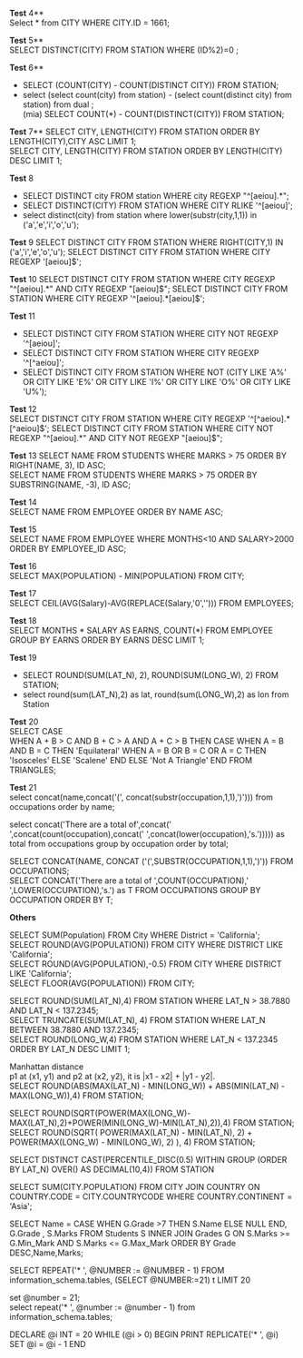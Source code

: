 **Test** 4**  
Select * from CITY WHERE CITY.ID = 1661;   

**Test** 5**  
SELECT DISTINCT(CITY) FROM STATION WHERE (ID%2)=0 ;  

**Test** 6**  
- SELECT (COUNT(CITY) - COUNT(DISTINCT CITY)) FROM STATION;  
- select (select count(city) from station) - (select count(distinct city) from station) from dual ;  
(mia) SELECT COUNT(*) - COUNT(DISTINCT(CITY)) FROM STATION;  

**Test** 7**
SELECT CITY, LENGTH(CITY) FROM STATION ORDER BY LENGTH(CITY),CITY ASC LIMIT 1;  
SELECT CITY, LENGTH(CITY) FROM STATION ORDER BY LENGTH(CITY) DESC LIMIT 1;  

**Test** 8
- SELECT DISTINCT city FROM station WHERE city REGEXP "^[aeiou].*";  
- SELECT DISTINCT(CITY) FROM STATION WHERE CITY RLIKE '^[aeiou]';  
- select distinct(city) from station where lower(substr(city,1,1)) in ('a','e','i','o','u');  


**Test** 9
SELECT DISTINCT CITY FROM STATION WHERE RIGHT(CITY,1) IN ('a','i','e','o','u');
SELECT DISTINCT CITY FROM STATION WHERE CITY REGEXP '[aeiou]$';

**Test** 10
SELECT DISTINCT CITY FROM STATION WHERE CITY REGEXP "^[aeiou].*" AND CITY REGEXP "[aeiou]$";  
SELECT DISTINCT CITY FROM STATION WHERE CITY REGEXP '^[aeiou].*[aeiou]$';  

**Test** 11
- SELECT DISTINCT CITY FROM STATION WHERE CITY NOT REGEXP '^[aeiou]';  
- SELECT DISTINCT CITY FROM STATION WHERE CITY REGEXP '^[^aeiou]';  
- SELECT DISTINCT CITY FROM STATION
WHERE NOT (CITY LIKE 'A%' OR  CITY  LIKE 'E%' OR CITY  LIKE 'I%' OR CITY  LIKE 'O%' OR CITY  LIKE 'U%');  

**Test** 12  
SELECT DISTINCT CITY FROM STATION WHERE CITY REGEXP '^[^aeiou].*[^aeiou]$';  
SELECT DISTINCT CITY FROM STATION WHERE CITY NOT REGEXP "^[aeiou].*" AND CITY NOT REGEXP "[aeiou]$";  
  
**Test** 13
SELECT NAME FROM STUDENTS WHERE MARKS > 75 ORDER BY RIGHT(NAME, 3), ID ASC;  
SELECT NAME FROM STUDENTS WHERE MARKS > 75 ORDER BY SUBSTRING(NAME, -3), ID ASC;  
   
**Test** 14  
SELECT NAME FROM EMPLOYEE ORDER BY NAME ASC;  

**Test** 15  
SELECT NAME FROM EMPLOYEE WHERE MONTHS<10 AND SALARY>2000 ORDER BY EMPLOYEE_ID ASC;  
  
**Test** 16  
SELECT MAX(POPULATION) - MIN(POPULATION) FROM CITY;  
   
**Test** 17  
SELECT CEIL(AVG(Salary)-AVG(REPLACE(Salary,'0',''))) FROM EMPLOYEES;  
  
**Test** 18  
SELECT MONTHS * SALARY AS EARNS, COUNT(*) FROM EMPLOYEE GROUP BY EARNS ORDER BY EARNS DESC LIMIT 1;   

**Test** 19  
- SELECT ROUND(SUM(LAT_N), 2), ROUND(SUM(LONG_W), 2) FROM STATION;  
- select round(sum(LAT_N),2) as lat, round(sum(LONG_W),2) as lon
from Station  

**Test** 20  
SELECT CASE             
            WHEN A + B > C AND B + C > A AND A + C > B THEN
                CASE 
                    WHEN A = B AND B = C THEN 'Equilateral'
                    WHEN A = B OR B = C OR A = C THEN 'Isosceles'
                    ELSE 'Scalene'
                END
            ELSE 'Not A Triangle'
        END
FROM TRIANGLES;   

**Test** 21  
select concat(name,concat('(', concat(substr(occupation,1,1),')'))) from occupations order by name;  

select concat('There are a total of',concat(' ',concat(count(occupation),concat(' ',concat(lower(occupation),'s.'))))) as total from occupations
group by occupation order by total;  

SELECT CONCAT(NAME, CONCAT ('(',SUBSTR(OCCUPATION,1,1),')')) FROM OCCUPATIONS;  
SELECT CONCAT('There are a total of ',COUNT(OCCUPATION),' ',LOWER(OCCUPATION),'s.') as T FROM OCCUPATIONS GROUP BY OCCUPATION ORDER BY T;  



**Others**  

SELECT SUM(Population) FROM City WHERE District = 'California';  
SELECT ROUND(AVG(POPULATION)) FROM CITY WHERE DISTRICT LIKE 'California';  
SELECT ROUND(AVG(POPULATION),-0.5) FROM CITY WHERE DISTRICT LIKE 'California';  
SELECT FLOOR(AVG(POPULATION)) FROM CITY;  

SELECT ROUND(SUM(LAT_N),4) FROM STATION WHERE LAT_N > 38.7880 AND LAT_N < 137.2345;  
SELECT TRUNCATE(SUM(LAT_N), 4) FROM STATION WHERE LAT_N BETWEEN 38.7880 AND 137.2345;  
SELECT ROUND(LONG_W,4) FROM STATION WHERE LAT_N < 137.2345 ORDER BY LAT_N DESC LIMIT 1;  

Manhattan distance  
p1 at (x1, y1) and p2 at (x2, y2), it is |x1 - x2| + |y1 - y2|.  
SELECT ROUND(ABS(MAX(LAT_N) - MIN(LONG_W)) + ABS(MIN(LAT_N) - MAX(LONG_W)),4) FROM STATION;  	

SELECT ROUND(SQRT(POWER(MAX(LONG_W)-MAX(LAT_N),2)+POWER(MIN(LONG_W)-MIN(LAT_N),2)),4) FROM STATION;  
SELECT
    ROUND(SQRT(
        POWER(MAX(LAT_N)  - MIN(LAT_N),  2)
      + POWER(MAX(LONG_W) - MIN(LONG_W), 2)
    ), 4)
FROM 
    STATION;  
  

SELECT DISTINCT CAST(PERCENTILE_DISC(0.5) WITHIN GROUP (ORDER BY LAT_N) OVER() AS DECIMAL(10,4)) FROM STATION  

SELECT SUM(CITY.POPULATION) FROM CITY JOIN COUNTRY ON COUNTRY.CODE = CITY.COUNTRYCODE WHERE COUNTRY.CONTINENT = 'Asia';  

SELECT Name = CASE WHEN G.Grade >7 THEN S.Name ELSE NULL END, G.Grade , S.Marks FROM Students S INNER JOIN Grades G ON S.Marks >= G.Min_Mark AND S.Marks <= G.Max_Mark ORDER BY Grade DESC,Name,Marks;  

SELECT REPEAT('* ', @NUMBER := @NUMBER - 1) FROM information_schema.tables, (SELECT @NUMBER:=21) t LIMIT 20  

set @number = 21;  
select repeat('* ', @number := @number - 1) from information_schema.tables;  


DECLARE @i INT = 20
WHILE (@i > 0) 
BEGIN
   PRINT REPLICATE('* ', @i) 
   SET @i = @i - 1
END

